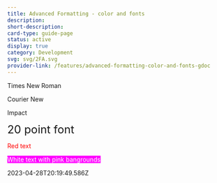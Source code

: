 ```yaml
---
title: Advanced Formatting - color and fonts
description: 
short-description: 
card-type: guide-page
status: active
display: true
category: Development
svg: svg/2FA.svg
provider-link: /features/advanced-formatting-color-and-fonts-gdoc
---
```

<div class="content-section">
<div class="section-container" markdown="1">

Times New Roman


Courier New


Impact


<span style='font-size:1.82em'>20 point font</span>


<span style='color:rgb(255, 0, 0)'>Red text</span>


<span style='color:rgb(255, 255, 255);background-color:rgb(255, 0, 255)'>White text with pink bangrounds</span>
</div>
</div> 2023-04-28T20:19:49.586Z